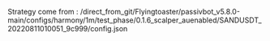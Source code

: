 Strategy come from : /direct_from_git/Flyingtoaster/passivbot_v5.8.0-main/configs/harmony/1m/test_phase/0.1.6_scalper_auenabled/SANDUSDT_20220811010051_9c999/config.json